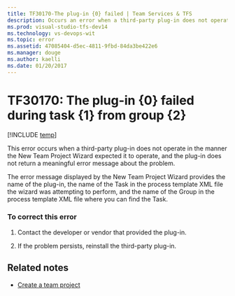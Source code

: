 ```yaml
---
title: TF30170-The plug-in {0} failed | Team Services & TFS
description: Occurs an error when a third-party plug-in does not operate in the manner the New Team Project Wizard expected it to operate.
ms.prod: visual-studio-tfs-dev14
ms.technology: vs-devops-wit
ms.topic: error
ms.assetid: 47085404-d5ec-4811-9fbd-84da3be422e6
ms.manager: douge
ms.author: kaelli
ms.date: 01/20/2017
---
```


# TF30170: The plug-in {0} failed during task {1} from group {2}

[!INCLUDE [temp](../../_shared/dev15-version-header.md)]

This error occurs when a third-party plug-in does not operate in the manner the New Team Project Wizard expected it to operate, and the plug-in does not return a meaningful error message about the problem.  
  
 The error message displayed by the New Team Project Wizard provides the name of the plug-in, the name of the Task in the process template XML file the wizard was attempting to perform, and the name of the Group in the process template XML file where you can find the Task.  
  
### To correct this error  
  
1.  Contact the developer or vendor that provided the plug-in.  
  
2.  If the problem persists, reinstall the third-party plug-in.  
  
## Related notes 
- [Create a team project](../../../setup-admin/create-team-project.md)